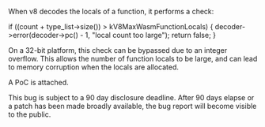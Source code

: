 When v8 decodes the locals of a function, it performs a check:

if ((count + type_list->size()) > kV8MaxWasmFunctionLocals) {
        decoder->error(decoder->pc() - 1, "local count too large");
        return false;
      }

On a 32-bit platform, this check can be bypassed due to an integer overflow. This allows the number of function locals to be large, and can lead to memory corruption when the locals are allocated.

A PoC is attached. 

This bug is subject to a 90 day disclosure deadline. After 90 days elapse
or a patch has been made broadly available, the bug report will become
visible to the public.